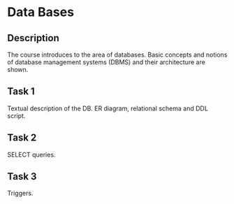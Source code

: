 # Data Bases

## Description

The course introduces to the area of databases. Basic concepts and notions of database management systems (DBMS) and their architecture are shown.

## Task 1

Textual description of the DB. ER diagram, relational schema and DDL script.

## Task 2

SELECT queries.

## Task 3

Triggers.
